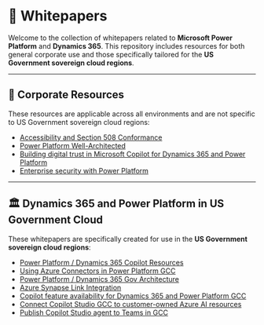 # 📄 Whitepapers

Welcome to the collection of whitepapers related to **Microsoft Power Platform** and **Dynamics 365**. This repository includes resources for both general corporate use and those specifically tailored for the **US Government sovereign cloud regions**.

---

## 🏢 Corporate Resources

These resources are applicable across all environments and are not specific to US Government sovereign cloud regions:

* [Accessibility and Section 508 Conformance](https://github.com/microsoft/Federal-Business-Applications/tree/main/whitepapers/accessibility)
* [Power Platform Well-Architected](https://learn.microsoft.com/en-us/power-platform/well-architected/)
* [Building digital trust in Microsoft Copilot for Dynamics 365 and Power Platform](https://www.microsoft.com/en-us/dynamics-365/blog/it-professional/2024/04/04/building-digital-trust-in-microsoft-copilot-for-dynamics-365-and-power-platform/)
* [Enterprise security with Power Platform](https://learn.microsoft.com/en-us/power-platform/guidance/white-papers/enterprise-security)

---

## 🏛️ Dynamics 365 and Power Platform in US Government Cloud

These whitepapers are specifically created for use in the **US Government sovereign cloud regions**:

* [Power Platform / Dynamics 365 Copilot Resources](https://github.com/microsoft/Federal-Business-Applications/blob/main/whitepapers/copilot/README.md)
* [Using Azure Connectors in Power Platform GCC](./azure-connectors/readme.md)
* [Power Platform / Dynamics 365 Gov Architecture](https://github.com/microsoft/Federal-Business-Applications/blob/main/whitepapers/power-plat-d365-architecture/README.md)
* [Azure Synapse Link Integration](https://github.com/microsoft/Federal-Business-Applications/blob/main/whitepapers/power-platform-azure-synapse/README.md)
* [Copilot feature availability for Dynamics 365 and Power Platform GCC](./PowerPlatformCopilots.md)
* [Connect Copilot Studio GCC to customer-owned Azure AI resources](./Copilot-Studio+Azure-AI-GCC/README.md)
* [Publish Copilot Studio agent to Teams in GCC](./MCS-publish-to-teams.md)

